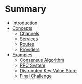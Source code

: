 # Summary

- [Introduction](./introduction.md)
- [Concepts](./concepts.md)
    - [Channels](./concepts/channels.md)
    - [Services](./concepts/services.md)
    - [Routes](./concepts/routes.md)
    - [Providers](./concepts/providers.md)
- [Examples](./examples.md)
    - [Consensus Algorithm]()
    - [RPC System]()
    - [Distributed Key-Value Store]()
    - [Final Challenge](./examples/final_challenge.md)

